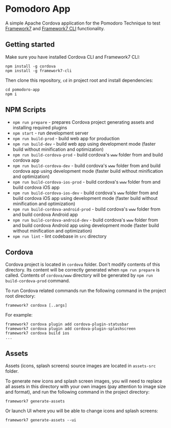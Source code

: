 # Pomodoro App
A simple Apache Cordova application for the Pomodoro Technique to test [Framework7](https://framework7.io/) and [Framework7 CLI](http://framework7.io/cli/) functionality.

## Getting started
Make sure you have installed Cordova CLI and Framework7 CLI:
```
npm install -g cordova
npm install -g framework7-cli
```

Then clone this repository, `cd` in project root and install dependencies:
```
cd pomodoro-app
npm i
```

## NPM Scripts
* `npm run prepare` - prepares Cordova project generating assets and installing required plugins
* `npm start` - run development server
* `npm run build-prod` - build web app for production
* `npm run build-dev` - build web app using development mode (faster build without minification and optimization)
* `npm run build-cordova-prod` - build cordova's `www` folder from and build cordova app
* `npm run build-cordova-dev` - build cordova's `www` folder from and build cordova app using development mode (faster build without minification and optimization)
* `npm run build-cordova-ios-prod` - build cordova's `www` folder from and build cordova iOS app
* `npm run build-cordova-ios-dev` - build cordova's `www` folder from and build cordova iOS app using development mode (faster build without minification and optimization)
* `npm run build-cordova-android-prod` - build cordova's `www` folder from and build cordova Android app
* `npm run build-cordova-android-dev` - build cordova's `www` folder from and build cordova Android app using development mode (faster build without minification and optimization)
* `npm run lint` - lint codebase in `src` directory

## Cordova
Cordova project is located in `cordova` folder. Don't modify contents of this directory. Its content will be correctly generated when `npm run prepare` is called.
Contents of `cordova/www` directory will be generated by `npm run build-cordova-prod` command.

To run Cordova related commands run the following command in the project root directory:
```
framework7 cordova [..args]
```
For example:
```
framework7 cordova plugin add cordova-plugin-statusbar
framework7 cordova plugin add cordova-plugin-splashscreen
framework7 cordova build ios
...
```

## Assets
Assets (icons, splash screens) source images are located in `assets-src` folder.

To generate new icons and splash screen images, you will need to replace all assets in this directory with your own images (pay attention to image size and format), and run the following command in the project directory:

```
framework7 generate-assets
```

Or launch UI where you will be able to change icons and splash screens:

```
framework7 generate-assets --ui
```
